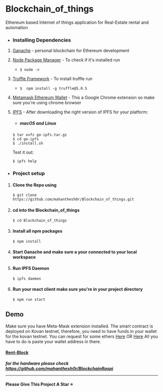 # Blockchain_of_things
 Ethereum based Internet of things application for Real-Estate rental and automation 
    
* ### Installing Dependencies

1. [Ganache](https://www.trufflesuite.com/ganache) - personal blockchain for Ethereum development

2. [Node Package Manager](https://nodejs.org/en/) - To check if it's installed run
    - ``` $ node -v ```
3. [Truffle Framework](https://www.trufflesuite.com/) - To install truffle run 
      - ``` $  npm install -g truffle@5.0.5 ```
      
4. [Metamask Ethereum Wallet](https://chrome.google.com/webstore/detail/metamask/nkbihfbeogaeaoehlefnkodbefgpgknn?hl=en) - This a Google Chrome extension so make sure you're using chrome browser

5. [IPFS](https://dist.ipfs.io/#go-ipfs) - After downloading the right version of IPFS for your platform: 
     - ##### macOS and Linux
     ```
     $ tar xvfz go-ipfs.tar.gz
     $ cd go-ipfs
     $ ./install.sh
     ```
     Test it out:
     ```
     $ ipfs help
     ```

* ### Project setup
1. ####  Clone the Repo using 
     ``` $ git clone https://github.com/mahanthesh0r/Blockchain_of_things.git ```
     
2. #### cd into the Blockchain_of_things
    ``` $ cd Blockchain_of_things ```

3. #### Install all npm packages
    ``` $ npm install ```

4. #### Start Ganache and make sure a your connected to your local workspace

5. #### Run IPFS Daemon
    ``` $ ipfs daemon ```
6. #### Run your react client **make sure you're in your project directory** 
    ``` $ npm run start ```
    
## Demo
Make sure you have Meta-Mask extension installed.
The smart contract is deployed on Kovan testnet, therefore, you need to have funds in your wallet for the kovan testnet. 
You can request for some ethers [Here](https://gitter.im/kovan-testnet/faucet) OR [Here](https://faucet.kovan.network/)
All you have to do is paste your wallet address in there.
#### [Rent-Block](https://rent-block.herokuapp.com/)


***for the hardware please check https://github.com/mahanthesh0r/BlockchainRaspi***
   
 ***   
#### Please Give This Project A Star :star:

